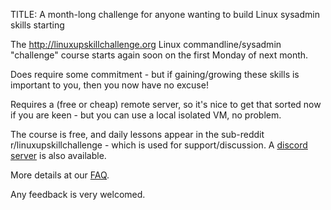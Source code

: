 TITLE: A month-long challenge for anyone wanting to build Linux sysadmin skills starting 

The http://linuxupskillchallenge.org Linux commandline/sysadmin "challenge" course starts again soon on the first Monday of next month.

Does require some commitment - but if gaining/growing these skills is important to you, then you now have no excuse! 

Requires a (free or cheap) remote server, so it's nice to get that sorted now if you are keen - but you can use a local isolated VM, no problem.

The course is free, and daily lessons appear in the sub-reddit r/linuxupskillchallenge - which is used for support/discussion. A [discord server](https://discordapp.com/invite/wd4Zqyk) is also available.

More details at our [FAQ](https://www.reddit.com/r/linuxupskillchallenge/comments/qeymzb/please_read_this_first_how_this_works_faq/).

Any feedback is very welcomed.
